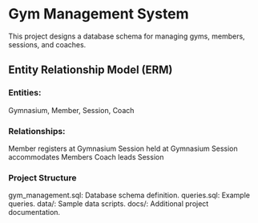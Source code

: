 # Gym Management System

This project designs a database schema for managing gyms, members, sessions, and coaches.

## Entity Relationship Model (ERM)

### Entities:
Gymnasium, Member, Session, Coach

### Relationships:
Member registers at Gymnasium
Session held at Gymnasium
Session accommodates Members
Coach leads Session

### Project Structure
gym_management.sql: Database schema definition.
queries.sql: Example queries.
data/: Sample data scripts.
docs/: Additional project documentation.
